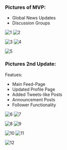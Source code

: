 ### Pictures of MVP:
- Global News Updates
- Discussion Groups

![1](./img/1.png) ![2](./img/2.png)

![3](./img/3.png) ![4](./img/4.png)

![5](./img/5.png)


### Pictures 2nd Update:

Featues:
- Main Feed-Page
- Updated Profile Page
- Added Tweets-like Posts 
- Announcement Posts
- Follower Functionality

![6](./img/6.png) ![7](./img/7.png)

![8](./img/8.png) ![9](./img/9.png)

![10](./img/10.png) ![11](./img/11.png)

![12](./img/12.png)

